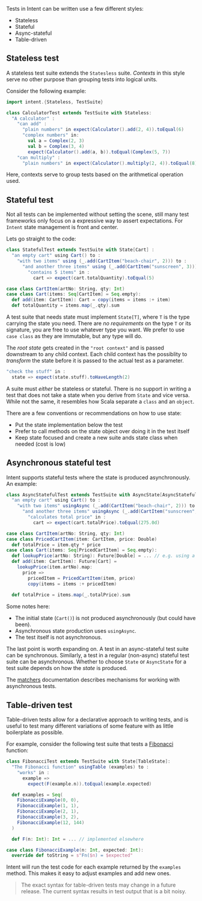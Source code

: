 Tests in Intent can be written use a few different styles:

* Stateless
* Stateful
* Async-stateful
* Table-driven

## Stateless test

A stateless test suite extends the `Statesless` suite. _Contexts_ in this style
serve no other purpose than grouping tests into logical units.

Consider the following example:

```scala
import intent.{Stateless, TestSuite}

class CalculatorTest extends TestSuite with Stateless:
  "A calculator" :
    "can add" :
      "plain numbers" in expect(Calculator().add(2, 4)).toEqual(6)
      "complex numbers" in:
        val a = Complex(2, 3)
        val b = Complex(3, 4)
        expect(Calculator().add(a, b)).toEqual(Complex(5, 7))
    "can multiply" :
      "plain numbers" in expect(Calculator().multiply(2, 4)).toEqual(8)
```

Here, contexts serve to group tests based on the arithmetical operation used.

## Stateful test

Not all tests can be implemented without setting the scene, still many test frameworks only focus
on a expressive way to assert expectations. For `Intent` state management is front and center.

Lets go straight to the code:

```scala
class StatefulTest extends TestSuite with State[Cart] :
  "an empty cart" using Cart() to :
    "with two items" using (_.add(CartItem("beach-chair", 2))) to :
      "and another three items" using (_.add(CartItem("sunscreen", 3))) to :
        "contains 5 items" in :
          cart => expect(cart.totalQuantity).toEqual(5)

case class CartItem(artNo: String, qty: Int)
case class Cart(items: Seq[CartItem] = Seq.empty):
  def add(item: CartItem): Cart = copy(items = items :+ item)
  def totalQuantity = items.map(_.qty).sum
```

A test suite that needs state must implement `State[T]`, where `T` is the type carrying
the state you need. There are _no requirements_ on the type `T` or its signature, you are free
to use whatever type you want. We prefer to use `case class` as they are immutable, but any
type will do.

The _root state_ gets created in the `"root context"` and is passed downstream to any child context.
Each child context has the possiblity to _transform_ the state before it is passed to the actual
test as a parameter.

```scala
"check the stuff" in :
  state => expect(state.stuff).toHaveLength(2)
```

A suite must _either_ be stateless or stateful. There is no support in writing a test that does not
take a state when you derive from `State` and vice versa. While not the same, it resembles how Scala
separate a `class` and an `object`.

There are a few conventions or recommendations on how to use state:

* Put the state implementation below the test
* Prefer to call methods on the state object over doing it in the test itself
* Keep state focused and create a new suite ands state class when needed (cost is low)

## Asynchronous stateful test

Intent supports stateful tests where the state is produced asynchronously. An example:

```scala
class AsyncStatefulTest extends TestSuite with AsyncState[AsyncStatefulState] :
  "an empty cart" using Cart() to :
    "with two items" usingAsync (_.add(CartItem("beach-chair", 2))) to :
      "and another three items" usingAsync (_.add(CartItem("sunscreen", 3))) to :
        "calculates total price" in :
          cart => expect(cart.totalPrice).toEqual(275.0d)

case class CartItem(artNo: String, qty: Int)
case class PricedCartItem(item: CartItem, price: Double)
  def totalPrice = item.qty * price
case class Cart(items: Seq[PricedCartItem] = Seq.empty):
  def lookupPrice(artNo: String): Future[Double] = ... // e.g. using a test fake here
  def add(item: CartItem): Future[Cart] =
    lookupPrice(item.artNo).map:
      price =>
        pricedItem = PricedCartItem(item, price)
        copy(items = items :+ pricedItem)
        
  def totalPrice = items.map(_.totalPrice).sum
```

Some notes here:
* The initial state (`Cart()`) is not produced asynchronously (but could have been).
* Asynchronous state production uses `usingAsync`.
* The test itself is not asynchronous.

The last point is worth expanding on. A test in an async-stateful test suite can be synchronous.
Similarly, a test in a regular (non-async) stateful test suite can be asynchronous. Whether to choose
`State` or `AsyncState` for a test suite depends on how the _state_ is produced.

The [matchers](./matchers.md) documentation describes mechanisms for working with asynchronous
tests.

## Table-driven test

Table-driven tests allow for a declarative approach to writing tests, and is useful to
test many different variations of some feature with as little boilerplate as possible.

For example, consider the following test suite that tests a [Fibonacci](https://en.wikipedia.org/wiki/Fibonacci_number) function:

```scala
class FibonacciTest extends TestSuite with State[TableState]:
  "The Fibonacci function" usingTable (examples) to :
    "works" in :
      example =>
        expect(F(example.n)).toEqual(example.expected)

  def examples = Seq(
    FibonacciExample(0, 0),
    FibonacciExample(1, 1),
    FibonacciExample(2, 1),
    FibonacciExample(3, 2),
    FibonacciExample(12, 144)
  )

  def F(n: Int): Int = ... // implemented elsewhere

case class FibonacciExample(n: Int, expected: Int):
  override def toString = s"Fn($n) = $expected"
```

Intent will run the test code for each example returned by the `examples`
method. This makes it easy to adjust examples and add new ones.

> The exact syntax for table-driven tests may change in a future release. The
  current syntax results in test output that is a bit noisy.